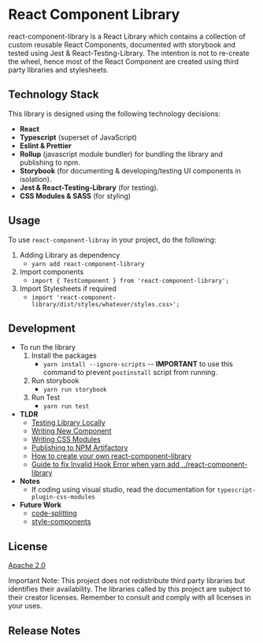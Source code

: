 # React Component Library

react-component-library is a React Library which contains a collection of custom reusable React Components, documented with storybook and tested using Jest & React-Testing-Library. The intention is not to re-create the wheel, hence most of the React Component are created using third party libraries and stylesheets.

## Technology Stack

This library is designed using the following technology decisions:

- **React**
- **Typescript** (superset of JavaScript)
- **Eslint & Prettier**
- **Rollup** (javascript module bundler) for bundling the library and publishing to npm.
- **Storybook** (for documenting & developing/testing UI components in isolation).
- **Jest & React-Testing-Library** (for testing).
- **CSS Modules & SASS** (for styling)

## Usage

To use `react-component-libray` in your project, do the following:

1. Adding Library as dependency
    - `yarn add react-component-library`
2. Import components
    - `import { TestComponent } from 'react-component-library';`
3. Import Stylesheets if required
    - `import 'react-component-library/dist/styles/whatever/styles.css>';`

## Development

- To run the library
    1. Install the packages
        - `yarn install --ignore-scripts` -- **IMPORTANT** to use this command to prevent `postinstall` script from running.
    2. Run storybook
        - `yarn run storybook`
    3. Run Test
        - `yarn run test`  
- **TLDR**
    - [Testing Library Locally](doc/TESTING_COMPONENT_LOCALLY.md)
    - [Writing New Component](doc/NEW_COMPONENT.md)
    - [Writing CSS Modules](doc/WRITING_CSS_MODULES.md)
    - [Publishing to NPM Artifactory](doc/PUBLISH_TO_NPM.md)
    - [How to create your own react-component-library](./doc/CREATE_NEW_LIBRARY.md)
    - [Guide to fix Invalid Hook Error when yarn add ../react-component-library](./doc/FIX_INVALID_HOOK_ERROR.md)
- **Notes**
    - If coding using visual studio, read the documentation for `typescript-plugin-css-modules`
- **Future Work**
    - [code-splitting](doc/CREATE_NEW_LIBRARY.md#code-splitting-incomplete---to-work-on)
    - [style-components](doc/CREATE_NEW_LIBRARY.md#style-components)
    
## License

[Apache 2.0](LICENSE)

Important Note: This project does not redistribute third party libraries but identifies their availability. The libraries called by this project are subject to their creator licenses. Remember to consult and comply with all licenses in your uses.

## Release Notes
